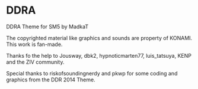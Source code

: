 # DDRA
DDRA Theme for SM5 by MadkaT

The copyrighted material like graphics and sounds are property of KONAMI. This work is fan-made.

Thanks fo the help to Jousway, dbk2, hypnoticmarten77, luis_tatsuya, KENP and the ZIV community.

Special thanks to riskofsoundingnerdy and pkwp for some coding and graphics from the DDR 2014 Theme.